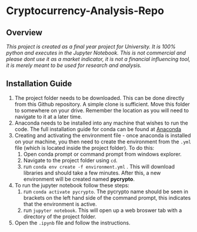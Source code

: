 # Cryptocurrency-Analysis-Repo


## Overview

*This project is created as a final year project for University. It is 100% python and executes in the Jupyter Notebook. This is not commercial and please dont use it as a market indicator, it is not a financial influencing tool, it is merely meant to be used for research and analysis.*

## Installation Guide
1. The project folder needs to be downloaded. This can be done directly from this Github repository. A simple clone is sufficient. Move this folder to somewhere on your drive. Remember the location as you will need to navigate to it at a later time.
2. Anaconda needs to be installed into any machine that wishes to run the code. The full installation guide for conda can be found at [Anaconda](https://docs.anaconda.com/anaconda/install/)
3. Creating and activating the environment file - once anaconda is installed on your machine, you then need to create the environment from the `.yml` file (which is located inside the project folder). To do this:
	1. Open conda prompt or command prompt from windows explorer.
	2. Navigate to the project folder using `cd`.
	3. run `conda env create -f environment.yml` . This will download libraries and should take a few minutes. After this, a new environment will be created named **pycrypto**.
4. To run the jupyter notebook follow these steps:
    1. run `conda activate pycrypto`. The pycrypto name should be seen in brackets on the left hand side of the command prompt, this indicates that the environment is active.
    2. run `jupyter notebook`. This will open up a web broswer tab with a directory of the project folder.
5. Open the `.ipynb` file and follow the instructions.